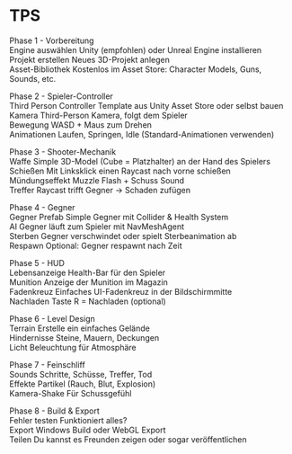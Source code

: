 # TPS

Phase 1 - Vorbereitung  
Engine auswählen	Unity (empfohlen) oder Unreal Engine installieren  
Projekt erstellen	Neues 3D-Projekt anlegen  
Asset-Bibliothek	Kostenlos im Asset Store: Character Models, Guns, Sounds, etc.

Phase 2 - Spieler-Controller  
Third Person Controller	Template aus Unity Asset Store oder selbst bauen  
Kamera	Third-Person Kamera, folgt dem Spieler  
Bewegung	WASD + Maus zum Drehen  
Animationen	Laufen, Springen, Idle (Standard-Animationen verwenden)  

Phase 3 - Shooter-Mechanik  
Waffe	Simple 3D-Model (Cube = Platzhalter) an der Hand des Spielers  
Schießen	Mit Linksklick einen Raycast nach vorne schießen  
Mündungseffekt	Muzzle Flash + Schuss Sound  
Treffer	Raycast trifft Gegner → Schaden zufügen  

Phase 4 - Gegner  
Gegner Prefab	Simple Gegner mit Collider & Health System  
AI	Gegner läuft zum Spieler mit NavMeshAgent  
Sterben	Gegner verschwindet oder spielt Sterbeanimation ab  
Respawn	Optional: Gegner respawnt nach Zeit  

Phase 5 - HUD  
Lebensanzeige	Health-Bar für den Spieler  
Munition	Anzeige der Munition im Magazin  
Fadenkreuz	Einfaches UI-Fadenkreuz in der Bildschirmmitte  
Nachladen	Taste R = Nachladen (optional)  

Phase 6 - Level Design  
Terrain	Erstelle ein einfaches Gelände  
Hindernisse	Steine, Mauern, Deckungen  
Licht	Beleuchtung für Atmosphäre  

Phase 7 - Feinschliff  
Sounds	Schritte, Schüsse, Treffer, Tod  
Effekte	Partikel (Rauch, Blut, Explosion)  
Kamera-Shake	Für Schussgefühl  

Phase 8 - Build & Export  
Fehler testen	Funktioniert alles?  
Export	Windows Build oder WebGL Export  
Teilen	Du kannst es Freunden zeigen oder sogar veröffentlichen  
